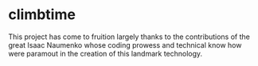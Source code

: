 # climbtime

This project has come to fruition largely thanks to the contributions of the great Isaac Naumenko
whose coding prowess and technical know how were paramout in the creation of this landmark technology.
